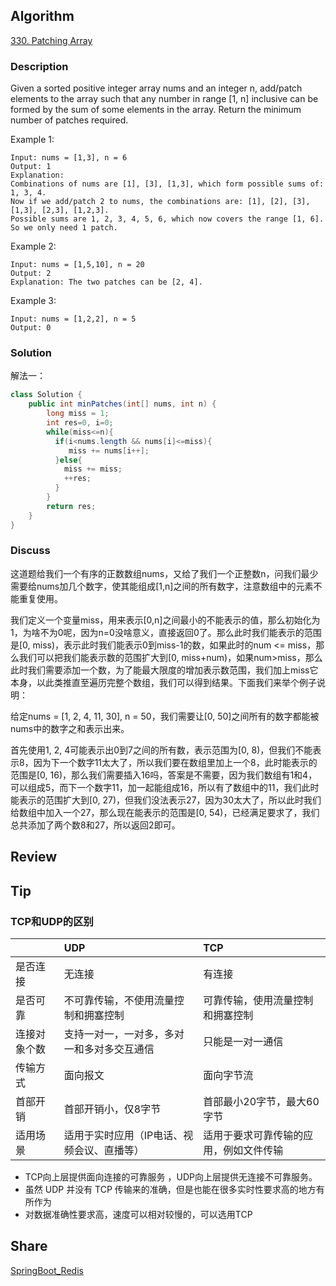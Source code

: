 ## Algorithm

[330. Patching Array](https://leetcode.com/problems/patching-array/)

### Description

Given a sorted positive integer array nums and an integer n, add/patch elements to the array such that any number in range [1, n] inclusive can be formed by the sum of some elements in the array. Return the minimum number of patches required.

Example 1:

```
Input: nums = [1,3], n = 6
Output: 1
Explanation:
Combinations of nums are [1], [3], [1,3], which form possible sums of: 1, 3, 4.
Now if we add/patch 2 to nums, the combinations are: [1], [2], [3], [1,3], [2,3], [1,2,3].
Possible sums are 1, 2, 3, 4, 5, 6, which now covers the range [1, 6].
So we only need 1 patch.
```

Example 2:

```
Input: nums = [1,5,10], n = 20
Output: 2
Explanation: The two patches can be [2, 4].
```

Example 3:

```
Input: nums = [1,2,2], n = 5
Output: 0
```

### Solution

解法一：

```JAVA
class Solution {
    public int minPatches(int[] nums, int n) {
        long miss = 1;
        int res=0, i=0;
        while(miss<=n){
          if(i<nums.length && nums[i]<=miss){
             miss += nums[i++];
          }else{
            miss += miss;
            ++res;
          }
        }
        return res;
    }
}
```

### Discuss

这道题给我们一个有序的正数数组nums，又给了我们一个正整数n，问我们最少需要给nums加几个数字，使其能组成[1,n]之间的所有数字，注意数组中的元素不能重复使用。

我们定义一个变量miss，用来表示[0,n]之间最小的不能表示的值，那么初始化为1，为啥不为0呢，因为n=0没啥意义，直接返回0了。那么此时我们能表示的范围是[0, miss)，表示此时我们能表示0到miss-1的数，如果此时的num <= miss，那么我们可以把我们能表示数的范围扩大到[0, miss+num)，如果num>miss，那么此时我们需要添加一个数，为了能最大限度的增加表示数范围，我们加上miss它本身，以此类推直至遍历完整个数组，我们可以得到结果。下面我们来举个例子说明：

给定nums = [1, 2, 4, 11, 30], n = 50，我们需要让[0, 50]之间所有的数字都能被nums中的数字之和表示出来。

首先使用1, 2, 4可能表示出0到7之间的所有数，表示范围为[0, 8)，但我们不能表示8，因为下一个数字11太大了，所以我们要在数组里加上一个8，此时能表示的范围是[0, 16)，那么我们需要插入16吗，答案是不需要，因为我们数组有1和4，可以组成5，而下一个数字11，加一起能组成16，所以有了数组中的11，我们此时能表示的范围扩大到[0, 27)，但我们没法表示27，因为30太大了，所以此时我们给数组中加入一个27，那么现在能表示的范围是[0, 54)，已经满足要求了，我们总共添加了两个数8和27，所以返回2即可。

## Review


## Tip

### TCP和UDP的区别

||UDP|TCP|
|:----|:---|:---|
|是否连接	| 无连接|有连接|
|是否可靠		| 不可靠传输，不使用流量控制和拥塞控制	|可靠传输，使用流量控制和拥塞控制|
|连接对象个数		| 支持一对一，一对多，多对一和多对多交互通信	|只能是一对一通信|
|传输方式		| 面向报文	|面向字节流|
|首部开销		| 首部开销小，仅8字节	|首部最小20字节，最大60字节|
|适用场景		| 适用于实时应用（IP电话、视频会议、直播等）	|适用于要求可靠传输的应用，例如文件传输|

- TCP向上层提供面向连接的可靠服务 ，UDP向上层提供无连接不可靠服务。
- 虽然 UDP 并没有 TCP 传输来的准确，但是也能在很多实时性要求高的地方有所作为
- 对数据准确性要求高，速度可以相对较慢的，可以选用TCP


## Share

[SpringBoot_Redis](https://github.com/guangxush/SpringBoot_Redis)
